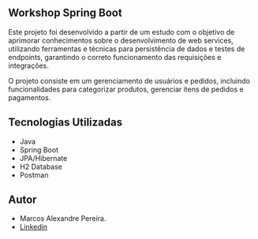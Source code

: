 ## Workshop Spring Boot
Este projeto foi desenvolvido a partir de um estudo com o objetivo de aprimorar conhecimentos sobre o desenvolvimento de web services, utilizando ferramentas e técnicas para persistência de dados e testes de endpoints, garantindo o correto funcionamento das requisições e integrações.

O projeto consiste em um gerenciamento de usuários e pedidos, incluindo funcionalidades para categorizar produtos, gerenciar itens de pedidos e pagamentos.
## Tecnologias Utilizadas
- Java
- Spring Boot
- JPA/Hibernate
- H2 Database
- Postman
## Autor

* Marcos Alexandre Pereira.
* [Linkedin](https://www.linkedin.com/in/marcosalexandrepereira/)  
